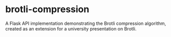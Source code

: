# brotli-compression
A Flask API implementation demonstrating the Brotli compression algorithm, created as an extension for a university presentation on Brotli.
